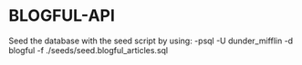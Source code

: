 # BLOGFUL-API

Seed the database with the seed script by using:
 -psql -U dunder_mifflin -d blogful -f ./seeds/seed.blogful_articles.sql 